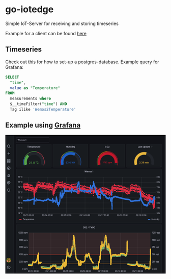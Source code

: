 # go-iotedge
Simple IoT-Server for receiving and storing timeseries

Example for a client can be found [here](https://github.com/pat-rohn/wemos-d1-lite)

## Timeseries
Check out [this](https://github.com/pat-rohn/timeseries) for how to set-up a postgres-database. Example query for Grafana:
```SQL
SELECT
  "time",
  value as "Temperature"
FROM
  measurements where 
  $__timeFilter("time") AND
  Tag ilike 'Wemos2Temperature'
```

## Example using [Grafana](https://grafana.com/)

![alt text](https://raw.githubusercontent.com/pat-rohn/go-iotedge/main/grafana-example.png)
